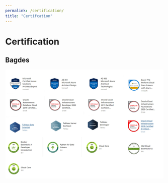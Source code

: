 ```yaml
---
permalink: /certification/
title: "Certifcation"
---
```



# Certification


## Bagdes

<a  href="https://www.youracclaim.com/users/karthic-natarajan/badges"  target="_blank"><img  class="ai-subscribed-social-icon"  src="/assets/images/badges.jpg"  ></a>

